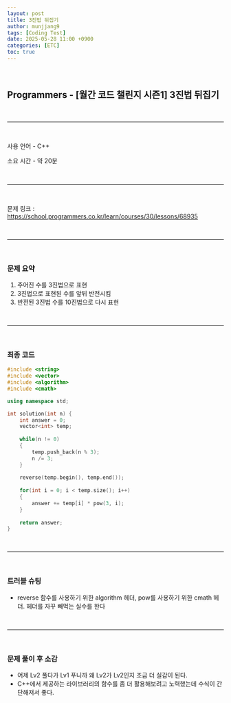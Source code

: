 ```yaml
---
layout: post
title: 3진법 뒤집기
author: munjjang9
tags: [Coding Test]
date: 2025-05-28 11:00 +0900
categories: [ETC]
toc: true
---
```


<br>

## Programmers - [월간 코드 챌린지 시즌1] 3진법 뒤집기

<br>

---

<br>

사용 언어 - C++

소요 시간 - 약 20분

<br>

---

<br>

문제 링크 : https://school.programmers.co.kr/learn/courses/30/lessons/68935

<br>

---

<br>

### 문제 요약

1. 주어진 수를 3진법으로 표현
2. 3진법으로 표현된 수를 앞뒤 반전시킴
3. 반전된 3진법 수를 10진법으로 다시 표현

<br>

---

<br>

### 최종 코드

```cpp
#include <string>
#include <vector>
#include <algorithm>
#include <cmath>

using namespace std;

int solution(int n) {
    int answer = 0;
    vector<int> temp;
    
    while(n != 0)
    {
        temp.push_back(n % 3);
        n /= 3;
    }
    
    reverse(temp.begin(), temp.end());
    
    for(int i = 0; i < temp.size(); i++)
    {
        answer += temp[i] * pow(3, i);
    }
    
    return answer;
}
```

<br>

---

<br>

### 트러블 슈팅
- reverse 함수를 사용하기 위한 algorithm 헤더, pow를 사용하기 위한 cmath 헤더. 헤더를 자꾸 빼먹는 실수를 한다

<br>

---

<br>

### 문제 풀이 후 소감
- 어제 Lv2 풀다가 Lv1 푸니까 왜 Lv2가 Lv2인지 조금 더 실감이 된다.
- C++에서 제공하는 라이브러리의 함수를 좀 더 활용해보려고 노력했는데 수식이 간단해져서 좋다.